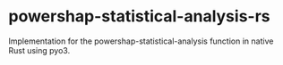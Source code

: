# powershap-statistical-analysis-rs
Implementation for the powershap-statistical-analysis function in native Rust using pyo3. 
